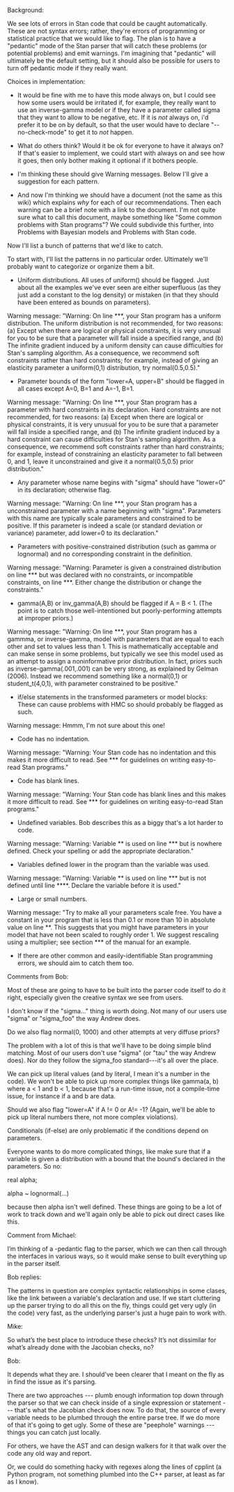 Background:

We see lots of errors in Stan code that could be caught automatically.  These are not syntax errors; rather, they're errors of programming or statistical practice that we would like to flag.  The plan is to have a "pedantic" mode of the Stan parser that will catch these problems (or potential problems) and emit warnings.  I'm imagining that "pedantic" will ultimately be the default setting, but it should also be possible for users to turn off pedantic mode if they really want.


Choices in implementation:

- It would be fine with me to have this mode always on, but I could see how some users would be irritated if, for example, they really want to use an inverse-gamma model or if they have a parameter called sigma that they want to allow to be negative, etc.  If it is _not_ always on, i'd prefer it to be on by default, so that the user would have to declare "--no-check-mode" to get it to _not_ happen.

- What do others think?  Would it be ok for everyone to have it always on?  If that's easier to implement, we could start with always on and see how it goes, then only bother making it optional if it bothers people.

- I'm thinking these should give Warning messages.  Below I'll give a suggestion for each pattern.

- And now I'm thinking we should have a document (not the same as this wiki) which explains _why_ for each of our recommendations.  Then each warning can be a brief note with a link to the document.  I'm not quite sure what to call this document, maybe something like "Some common problems with Stan programs"?  We could subdivide this further, into Problems with Bayesian models and Problems with Stan code.

Now I'll list a bunch of patterns that we'd like to catch.

To start with, I'll list the patterns in no particular order.  Ultimately we'll probably want to categorize or organize them a bit.

- Uniform distributions.  All uses of uniform() should be flagged.  Just about all the examples we've ever seen are either superfluous (as they just add a constant to the log density) or mistaken (in that they should have been entered as bounds on parameters).

Warning message:  "Warning:  On line ***, your Stan program has a uniform distribution.  The uniform distribution is not recommended, for two reasons:  (a) Except when there are logical or physical constraints, it is very unusual for you to be sure that a parameter will fall inside a specified range, and (b) The infinite gradient induced by a uniform density can cause difficulties for Stan's sampling algorithm.  As a consequence, we recommend soft constraints rather than hard constraints; for example, instead of giving an elasticity parameter a uniform(0,1) distribution, try normal(0.5,0.5)."

- Parameter bounds of the form "lower=A, upper=B" should be flagged in all cases except A=0, B=1 and A=-1, B=1.

Warning message:  "Warning:  On line ***, your Stan program has a parameter with hard constraints in its declaration.  Hard constraints are not recommended, for two reasons:  (a) Except when there are logical or physical constraints, it is very unusual for you to be sure that a parameter will fall inside a specified range, and (b) The infinite gradient induced by a hard constraint can cause difficulties for Stan's sampling algorithm.  As a consequence, we recommend soft constraints rather than hard constraints; for example, instead of constraining an elasticity parameter to fall between 0, and 1, leave it unconstrained and give it a normal(0.5,0.5) prior distribution."

- Any parameter whose name begins with "sigma" should have "lower=0" in its declaration; otherwise flag.

Warning message:  "Warning:  On line ***, your Stan program has a unconstrained parameter with a name beginning with "sigma".  Parameters with this name are typically scale parameters and constrained to be positive.  If this parameter is indeed a scale (or standard deviation or variance) parameter, add lower=0 to its declaration."

- Parameters with positive-constrained distribution (such as gamma or lognormal) and no corresponding constraint in the definition.

Warning message:  "Warning:  Parameter is given a constrained distribution on line *** but was declared with no constraints, or incompatible constraints, on line ***.  Either change the distribution or change the constraints."

- gamma(A,B) or inv_gamma(A,B) should be flagged if A = B < 1.  (The point is to catch those well-intentioned but poorly-performing attempts at improper priors.)

Warning message:  "Warning:  On line ***, your Stan program has a gammma, or inverse-gamma, model with parameters that are equal to each other and set to values less than 1.  This is mathematically acceptable and can make sense in some problems, but typically we see this model used as an attempt to assign a noninformative prior distribution.  In fact, priors such as inverse-gamma(.001,.001) can be very strong, as explained by Gelman (2006).  Instead we recommend something like a normal(0,1) or student_t(4,0,1), with parameter constrained to be positive."

- if/else statements in the transformed parameters or model blocks:  These can cause problems with HMC so should probably be flagged as such.

Warning message:  Hmmm, I'm not sure about this one!

- Code has no indentation.

Warning message:  "Warning:  Your Stan code has no indentation and this makes it more difficult to read.  See *** for guidelines on writing easy-to-read Stan programs."

- Code has blank lines.

Warning message:  "Warning:  Your Stan code has blank lines and this makes it more difficult to read.  See *** for guidelines on writing easy-to-read Stan programs."

- Undefined variables.  Bob describes this as a biggy that's a lot harder to code.

Warning message:  "Warning:  Variable ** is used on line *** but is nowhere defined.  Check your spelling or add the appropriate declaration."

- Variables defined lower in the program than the variable was used.

Warning message:  "Warning:  Variable ** is used on line *** but is not defined until line ****.  Declare the variable before it is used."

- Large or small numbers.

Warning message:  "Try to make all your parameters scale free.  You have a constant in your program that is less than 0.1 or more than 10 in absolute value on line **.  This suggests that you might have parameters in your model that have not been scaled to roughly order 1.  We suggest rescaling using a multiplier; see section *** of the manual for an example.

- If there are other common and easily-identifiable Stan programming errors, we should aim to catch them too.

Comments from Bob:

Most of these are going to have to be built into the parser
code itself to do it right, especially given the creative
syntax we see from users.

I don't know if the "sigma..." thing is worth doing.  Not
many of our users use "sigma" or "sigma_foo" the way Andrew does.

Do we also flag normal(0, 1000) and other attempts at very
diffuse priors?

The problem with a lot of this is that we'll have to be
doing simple blind matching.  Most of our users don't
use "sigma" (or "tau" the way Andrew does).  Nor do they
follow the sigma_foo standard---it's all over the place.

We can pick up literal values (and by literal, I mean
it's a number in the code).  We won't be able to pick up
more complex things like gamma(a, b) where a < 1 and b < 1,
because that's a run-time issue, not a compile-time issue,
for instance if a and b are data.

Should we also flag "lower=A" if A != 0 or A!= -1?   (Again,
we'll be able to pick up literal numbers there, not more
complex violations).

Conditionals (if-else) are only problematic if the conditions
depend on parameters.

Everyone wants to do more complicated things, like make sure
that if a variable is given a distribution with a bound that the
bound's declared in the parameters.  So no:

 real alpha;

 alpha ~ lognormal(...)

because then alpha isn't well defined. These things are going to
be a lot of work to track down and we'll again only be able to pick
out direct cases like this.

Comment from Michael:

I’m thinking of a -pedantic flag to the parser, which we can then call through the interfaces in various ways,
so it would make sense to built everything up in the parser itself.

Bob replies:

The patterns in question are complex syntactic relationships in some clases, like the link between a variable's declaration and use. If we start cluttering up the parser trying to do all this on the fly, things could get very ugly (in the code) very fast, as the underlying parser's just a huge pain to work with.

Mike:

So what’s the best place to introduce these checks? It’s not dissimilar for what’s already done with the Jacobian checks, no?

Bob:

It depends what they are.  I should've been clearer that I meant on the fly as in find the issue as it's parsing.

There are two approaches --- plumb enough information top down through the parser so that we can check inside of a single expression or statement --- that's what the Jacobian check does now.  To do that, the source of every variable needs to be plumbed through the entire parse tree.  If we do more of that it's going to get ugly.  Some of these are "peephole" warnings --- things you can catch just locally.

For others, we have the AST and can design walkers for it that walk over the code any old way and report.

Or, we could do something hacky with regexes along the lines of cpplint (a Python program, not something plumbed into the C++ parser, at least as far as I know).